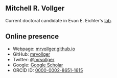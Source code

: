 ## Mitchell R. Vollger

Current doctoral candidate in Evan E. Eichler's [lab](https://eichlerlab.gs.washington.edu/).  

## Online presence

- Webpage: [mrvollger.github.io](https://mrvollger.github.io)
- GitHub: [mrvollger](https://github.com/mrvollger)
- Twitter: [@mrvollger](https://twitter.com/mrvollger)
- Google: [Google Scholar](https://scholar.google.com/cittions?user=oocozW4AAAAJ&hl)
- ORCID ID: [0000-0002-8651-1615](https://orcid.org/0000-0002-8651-1615)

